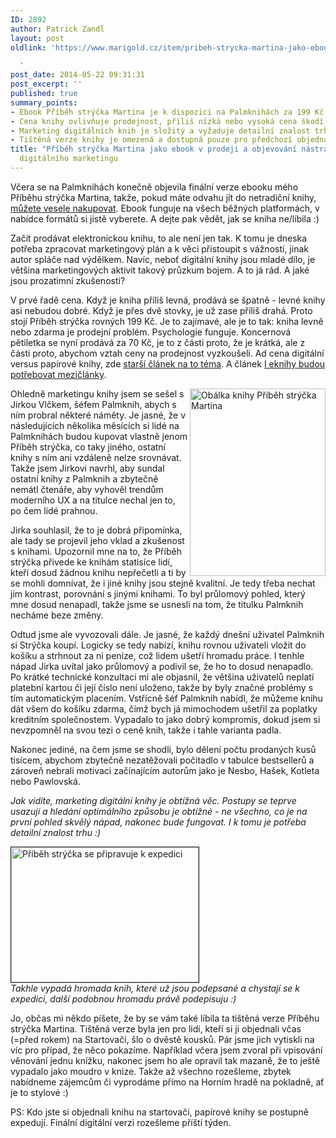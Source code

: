 ```yaml
---
ID: 2892
author: Patrick Zandl
layout: post
oldlink: 'https://www.marigold.cz/item/pribeh-strycka-martina-jako-ebook-v-prodeji-a-objevovani-nastrah-digitalniho-marketingu

  '
post_date: 2014-05-22 09:31:31
post_excerpt: ''
published: true
summary_points:
- Ebook Příběh strýčka Martina je k dispozici na Palmknihách za 199 Kč.
- Cena knihy ovlivňuje prodejnost, příliš nízká nebo vysoká cena škodí.
- Marketing digitálních knih je složitý a vyžaduje detailní znalost trhu.
- Tištěná verze knihy je omezená a dostupná pouze pro předchozí objednávky.
title: "Příběh strýčka Martina jako ebook v prodeji a objevování nástrah"
  digitálního marketingu
---
```


Včera se na Palmknihách konečně objevila finální verze ebooku mého Příběhu strýčka Martina, takže, pokud máte odvahu jít do netradiční knihy, <a href="https://www.palmknihy.cz/web/kniha/pribeh-strycka-martina-12714.htm">můžete vesele nakupovat</a>. Ebook funguje na všech běžných platformách, v nabídce formátů si jistě vyberete. A dejte pak vědět, jak se kniha ne/líbila :)

Začít prodávat elektronickou knihu, to ale není jen tak. K tomu je dneska potřeba zpracovat marketingový plán a k věci přistoupit s vážností, jinak autor spláče nad výdělkem. Navíc, neboť digitální knihy jsou mladé dílo, je většina marketingových aktivit takový průzkum bojem. A to já rád. A jaké jsou prozatimní zkušenosti?
<!--more-->

V prvé řadě cena. Když je kniha příliš levná, prodává se špatně - levné knihy asi nebudou dobré. Když je přes dvě stovky, je už zase příliš drahá. Proto stojí Příběh strýčka rovných 199 Kč. Je to zajímavé, ale je to tak: kniha levně nebo zdarma je prodejní problém. Psychologie funguje. Koncernová pětiletka se nyní prodává za 70 Kč, je to z části proto, že je krátká, ale z části proto, abychom vztah ceny na prodejnost vyzkoušeli. 
Ad cena digitální versus papírové knihy, zde <a href="http://www.marigold.cz/item/abychom-se-vratili-k-matematice-digitalni-versus-papirove-knihy">starší článek na to téma</a>. A článek <a href="http://www.marigold.cz/item/i-eknihy-budou-potrebovat-meziclanky">I eknihy budou potřebovat mezičlánky</a>.

<a href="http://www.marigold.cz/wp-content/uploads/obalknihy-pribehstryckamartina.jpg"><img src="http://www.marigold.cz/wp-content/uploads/obalknihy-pribehstryckamartina-217x300.jpg" alt="Obálka knihy Příběh strýčka Martina" width="217" height="300" class="alignright size-medium wp-image-2887" align="right" /></a>Ohledně marketingu knihy jsem se sešel s Jirkou Vlčkem, šéfem Palmknih, abych s ním probral některé náměty. Je jasné, že v následujících několika měsících si lidé na Palmknihách budou kupovat vlastně jenom Příběh strýčka, co taky jiného, ostatní knihy s ním ani vzdáleně nelze srovnávat. Takže jsem Jirkovi navrhl, aby sundal ostatní knihy z Palmknih a zbytečně nemátl čtenáře, aby vyhověl trendům moderního UX a na titulce nechal jen to, po čem lidé prahnou. 

Jirka souhlasil, že to je dobrá připomínka, ale tady se projevil jeho vklad a zkušenost s knihami. Upozornil mne na to, že Příběh strýčka přivede ke knihám statisíce lidí, kteří dosud žádnou knihu nepřečetli a ti by se mohli domnívat, že i jiné knihy jsou stejně kvalitní. Je tedy třeba nechat jim kontrast, porovnání s jinými knihami. To byl průlomový pohled, který mne dosud nenapadl, takže jsme se usnesli na tom, že titulku Palmknih necháme beze změny. 

Odtud jsme ale vyvozovali dále. Je jasné, že každý dnešní uživatel Palmknih si Strýčka koupí. Logicky se tedy nabízí, knihu rovnou uživateli vložit do košíku a strhnout za ni peníze, což lidem ušetří hromadu práce. I tenhle nápad Jirka uvítal jako průlomový a podivil se, že ho to dosud nenapadlo. Po krátké technické konzultaci mi ale objasnil, že většina uživatelů neplatí platební kartou či její číslo není uloženo, takže by byly značné problémy s tím automatickým placením. Vstřícně šéf Palmknih nabídl, že můžeme knihu dát všem do košíku zdarma, čímž bych já mimochodem ušetřil za poplatky kreditním společnostem. Vypadalo to jako dobrý kompromis, dokud jsem si nevzpomněl na svou tezi o ceně knih, takže i tahle varianta padla. 

Nakonec jediné, na čem jsme se shodli, bylo dělení počtu prodaných kusů tisícem, abychom zbytečně nezatěžovali počitadlo v tabulce bestsellerů a zároveň nebrali motivaci začínajícím autorům jako je Nesbo, Hašek, Kotleta nebo Pawlovská.

<em>Jak vidíte, marketing digitální knihy je obtížná věc. Postupy se teprve usazují a hledání optimálního způsobu je obtížné - ne všechno, co je na první pohled skvělý nápad, nakonec bude fungovat. I k tomu je potřeba detailní znalost trhu :)</em>

<a href="http://www.marigold.cz/wp-content/uploads/pribehstrycka-kodeslani.jpg"><img src="http://www.marigold.cz/wp-content/uploads/pribehstrycka-kodeslani-300x216.jpg" alt="Příběh strýčka se připravuje k expedici" width="300" height="216" class="aligncenter size-medium wp-image-2895" align="center" border="1" /></a>
<br/><em>Takhle vypadá hromada knih, které už jsou podepsané a chystají se k expedici, další podobnou hromadu právě podepisuju :)</em>

Jo, občas mi někdo píšete, že by se vám také líbila ta tištěná verze Příběhu strýčka Martina. Tištěná verze byla jen pro lidi, kteří si ji objednali včas (=před rokem) na Startovači, šlo o dvěstě kousků. Pár jsme jich vytiskli na víc pro případ, že něco pokazíme. Například včera jsem zvoral při vpisování věnování jednu knížku, nakonec jsem ho ale opravil tak mazaně, že to ještě vypadalo jako moudro v knize. Takže až všechno rozešleme, zbytek nabídneme zájemcům či vyprodáme přímo na Horním hradě na pokladně, ať je to stylové :) 

PS: Kdo jste si objednali knihu na startovači, papírové knihy se postupně expedují. Finální digitální verzi rozešleme příští týden.